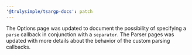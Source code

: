```yaml
---
'@trulysimple/tsargp-docs': patch
---
```


The Options page was updated to document the possibility of specifying a `parse` callback in conjunction with a `separator`. The Parser pages was updated with more details about the behavior of the custom parsing callbacks.
